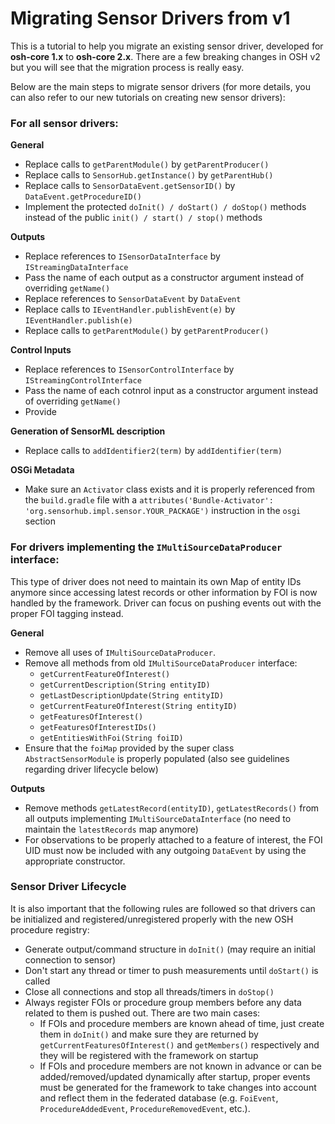 # Migrating Sensor Drivers from v1

This is a tutorial to help you migrate an existing sensor driver, developed for **osh-core 1.x** to **osh-core 2.x**. There are a few breaking changes in OSH v2 but you will see that the migration process is really easy.

Below are the main steps to migrate sensor drivers (for more details, you can also refer to our new tutorials on creating new sensor drivers):


### For all sensor drivers:

**General**
- Replace calls to `getParentModule()` by `getParentProducer()` 
- Replace calls to `SensorHub.getInstance()` by `getParentHub()`
- Replace calls to `SensorDataEvent.getSensorID()` by `DataEvent.getProcedureID()`
- Implement the protected `doInit() / doStart() / doStop()` methods instead of the public `init() / start() / stop()` methods

**Outputs**
- Replace references to `ISensorDataInterface` by `IStreamingDataInterface`
- Pass the name of each output as a constructor argument instead of overriding `getName()`
- Replace references to `SensorDataEvent` by `DataEvent`
- Replace calls to `IEventHandler.publishEvent(e)` by `IEventHandler.publish(e)`
- Replace calls to `getParentModule()` by `getParentProducer()`

**Control Inputs**
- Replace references to `ISensorControlInterface` by `IStreamingControlInterface`
- Pass the name of each cotnrol input as a constructor argument instead of overriding `getName()`
- Provide

**Generation of SensorML description**
- Replace calls to `addIdentifier2(term)` by `addIdentifier(term)`

**OSGi Metadata**
- Make sure an `Activator` class exists and it is properly referenced from the `build.gradle` file with a `attributes('Bundle-Activator': 'org.sensorhub.impl.sensor.YOUR_PACKAGE')` instruction in the `osgi` section



### For drivers implementing the `IMultiSourceDataProducer` interface:

This type of driver does not need to maintain its own Map of entity IDs anymore since accessing latest records or other information by FOI is now handled by the framework. Driver can focus on pushing events out with the proper FOI tagging instead.

**General**

- Remove all uses of `IMultiSourceDataProducer`.
- Remove all methods from old `IMultiSourceDataProducer` interface:
  - `getCurrentFeatureOfInterest()`
  - `getCurrentDescription(String entityID)`
  - `getLastDescriptionUpdate(String entityID)`
  - `getCurrentFeatureOfInterest(String entityID)`
  - `getFeaturesOfInterest()`
  - `getFeaturesOfInterestIDs()`
  - `getEntitiesWithFoi(String foiID)`
- Ensure that the `foiMap` provided by the super class `AbstractSensorModule` is properly populated (also see guidelines regarding driver lifecycle below)

**Outputs**
- Remove methods `getLatestRecord(entityID)`, `getLatestRecords()` from all outputs implementing `IMultiSourceDataInterface` (no need to maintain the `latestRecords` map anymore)
- For observations to be properly attached to a feature of interest, the FOI UID must now be included with any outgoing `DataEvent` by using the appropriate constructor.



### Sensor Driver Lifecycle

It is also important that the following rules are followed so that drivers can be initialized and registered/unregistered properly with the new OSH procedure registry:

- Generate output/command structure in `doInit()` (may require an initial connection to sensor)
- Don't start any thread or timer to push measurements until `doStart()` is called
- Close all connections and stop all threads/timers in `doStop()`
- Always register FOIs or procedure group members before any data related to them is pushed out. There are two main cases:
  - If FOIs and procedure members are known ahead of time, just create them in `doInit()` and make sure they are returned by `getCurrentFeaturesOfInterest()` and `getMembers()` respectively and they will be registered with the framework on startup
  - If FOIs and procedure members are not known in advance or can be added/removed/updated dynamically after startup, proper events must be generated for the framework to take changes into account and reflect them in the federated database (e.g. `FoiEvent`, `ProcedureAddedEvent`, `ProcedureRemovedEvent`, etc.).

